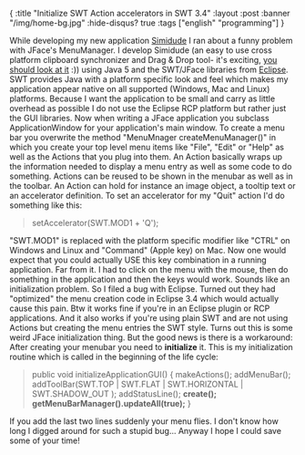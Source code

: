 {
  :title "Initialize SWT Action accelerators in SWT 3.4"
  :layout :post
  :banner "/img/home-bg.jpg"
  :hide-disqus? true
  :tags ["english" "programming"]
}

While developing my new application [Simidude](http://www.simidude.com) I ran about a funny problem with JFace's MenuManager. I develop Simidude (an easy to use cross platform clipboard synchronizer and Drag & Drop tool- it's exciting, [you should look at it](http://www.simidude.com) :)) using Java 5 and the SWT/JFace libraries from [Eclipse](http://www.eclipse.org). SWT provides Java with a platform specific look and feel which makes my application appear native on all supported (Windows, Mac and Linux) platforms. Because I want the application to be small and carry as little overhead as possible I do not use the Eclipse RCP platform but rather just the GUI libraries. Now when writing a JFace application you subclass ApplicationWindow for your application's main window. To create a menu bar you overwrite the method "MenuMnager createMenuManager()" in which you create your top level menu items like "File", "Edit" or "Help" as well as the Actions that you plug into them. An Action basically wraps up the information needed to display a menu entry as well as some code to do something. Actions can be reused to be shown in the menubar as well as in the toolbar. An Action can hold for instance an image object, a tooltip text or an accelerator definition. To set an accelerator for my "Quit" action I'd do something like this:

> setAccelerator(SWT.MOD1 + 'Q');

"SWT.MOD1" is replaced with the platform specific modifier like "CTRL" on Windows and Linux and "Command" (Apple key) on Mac. Now one would expect that you could actually USE this key combination in a running application. Far from it. I had to click on the menu with the mouse, then do something in the application and then the keys would work. Sounds like an initialization problem. So I filed a bug with Eclipse. Turned out they had "optimized" the menu creation code in Eclipse 3.4 which would actually cause this pain. Btw it works fine if you're in an Eclipse plugin or RCP applications. And it also works if you're using plain SWT and are not using Actions but creating the menu entries the SWT style. Turns out this is some weird JFace initialization thing. But the good news is there is a workaround: After creating your menubar you need to **initialize** it. This is my initialization routine which is called in the beginning of the life cycle:

> public void initializeApplicationGUI() { makeActions(); addMenuBar(); addToolBar(SWT.TOP | SWT.FLAT | SWT.HORIZONTAL | SWT.SHADOW\_OUT ); addStatusLine(); **create(); getMenuBarManager().updateAll(true);** }

If you add the last two lines suddenly your menu flies. I don't know how long I digged around for such a stupid bug... Anyway I hope I could save some of your time!
